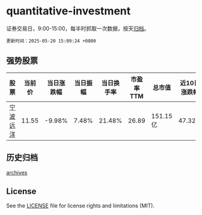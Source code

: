 # quantitative-investment

证券交易日，9:00-15:00，每半时抓取一次数据，按天[归档](archives)。

`更新时间：2025-05-20 15:09:24 +0800`

## 强势股票

|股票|当前价|当日涨跌幅|当日振幅|当日换手率|市盈率TTM|总市值|近10日涨跌幅|
|----|----|----|----|----|----|----|----|
|[宁波远洋](https://xueqiu.com/S/SH601022)|11.55|-9.98%|7.48%|21.48%|26.89|151.15亿|47.32%|

## 历史归档

[archives](archives)

## License

See the [LICENSE](LICENSE) file for license rights and limitations (MIT).